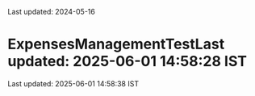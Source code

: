 Last updated: 2024-05-16

# ExpensesManagementTestLast updated: 2025-06-01 14:58:28 IST
Last updated: 2025-06-01 14:58:38 IST
